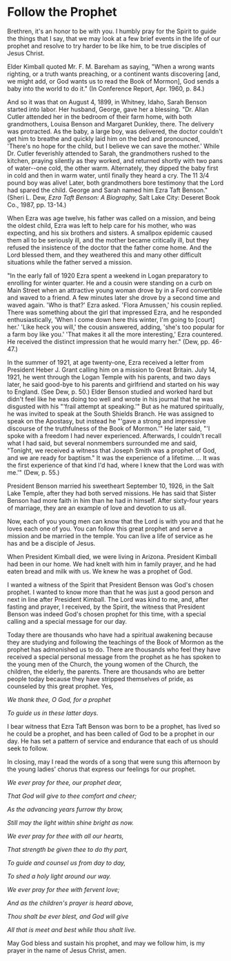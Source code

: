 # Follow the Prophet

Brethren, it's an honor to be with you. I humbly pray for the Spirit to guide
the things that I say, that we may look at a few brief events in the life of
our prophet and resolve to try harder to be like him, to be true disciples of
Jesus Christ.

Elder Kimball quoted Mr. F. M. Bareham as saying, "When a wrong wants
righting, or a truth wants preaching, or a continent wants discovering [and,
we might add, or God wants us to read the Book of Mormon], God sends a baby
into the world to do it." (In Conference Report, Apr. 1960, p. 84.)

And so it was that on August 4, 1899, in Whitney, Idaho, Sarah Benson started
into labor. Her husband, George, gave her a blessing. "Dr. Allan Cutler
attended her in the bedroom of their farm home, with both grandmothers, Louisa
Benson and Margaret Dunkley, there. The delivery was protracted. As the baby,
a large boy, was delivered, the doctor couldn't get him to breathe and quickly
laid him on the bed and pronounced, 'There's no hope for the child, but I
believe we can save the mother.' While Dr. Cutler feverishly attended to
Sarah, the grandmothers rushed to the kitchen, praying silently as they
worked, and returned shortly with two pans of water--one cold, the other warm.
Alternately, they dipped the baby first in cold and then in warm water, until
finally they heard a cry. The 11 3/4 pound boy was alive! Later, both
grandmothers bore testimony that the Lord had spared the child. George and
Sarah named him Ezra Taft Benson." (Sheri L. Dew, _Ezra Taft Benson: A
Biography,_ Salt Lake City: Deseret Book Co., 1987, pp. 13-14.)

When Ezra was age twelve, his father was called on a mission, and being the
oldest child, Ezra was left to help care for his mother, who was expecting,
and his six brothers and sisters. A smallpox epidemic caused them all to be
seriously ill, and the mother became critically ill, but they refused the
insistence of the doctor that the father come home. And the Lord blessed them,
and they weathered this and many other difficult situations while the father
served a mission.

"In the early fall of 1920 Ezra spent a weekend in Logan preparatory to
enrolling for winter quarter. He and a cousin were standing on a curb on Main
Street when an attractive young woman drove by in a Ford convertible and waved
to a friend. A few minutes later she drove by a second time and waved again.
'Who is that?' Ezra asked. 'Flora Amussen,' his cousin replied. There was
something about the girl that impressed Ezra, and he responded
enthusiastically, 'When I come down here this winter, I'm going to [court]
her.' 'Like heck you will,' the cousin answered, adding, 'she's too popular
for a farm boy like you.' 'That makes it all the more interesting,' Ezra
countered. He received the distinct impression that he would marry her." (Dew,
pp. 46-47.)

In the summer of 1921, at age twenty-one, Ezra received a letter from
President Heber J. Grant calling him on a mission to Great Britain. July 14,
1921, he went through the Logan Temple with his parents, and two days later,
he said good-bye to his parents and girlfriend and started on his way to
England. (See Dew, p. 50.) Elder Benson studied and worked hard but didn't
feel like he was doing too well and wrote in his journal that he was disgusted
with his "'frail attempt at speaking.'" But as he matured spiritually, he was
invited to speak at the South Shields Branch. He was assigned to speak on the
Apostasy, but instead he "'gave a strong and impressive discourse of the
truthfulness of the Book of Mormon.'" He later said, "'I spoke with a freedom
I had never experienced. Afterwards, I couldn't recall what I had said, but
several nonmembers surrounded me and said, "Tonight, we received a witness
that Joseph Smith was a prophet of God, and we are ready for baptism." It was
the experience of a lifetime. ... It was the first experience of that kind I'd
had, where I knew that the Lord was with me.'" (Dew, p. 55.)

President Benson married his sweetheart September 10, 1926, in the Salt Lake
Temple, after they had both served missions. He has said that Sister Benson
had more faith in him than he had in himself. After sixty-four years of
marriage, they are an example of love and devotion to us all.

Now, each of you young men can know that the Lord is with you and that he
loves each one of you. You can follow this great prophet and serve a mission
and be married in the temple. You can live a life of service as he has and be
a disciple of Jesus.

When President Kimball died, we were living in Arizona. President Kimball had
been in our home. We had knelt with him in family prayer, and he had eaten
bread and milk with us. We knew he was a prophet of God.

I wanted a witness of the Spirit that President Benson was God's chosen
prophet. I wanted to know more than that he was just a good person and next in
line after President Kimball. The Lord was kind to me, and, after fasting and
prayer, I received, by the Spirit, the witness that President Benson was
indeed God's chosen prophet for this time, with a special calling and a
special message for our day.

Today there are thousands who have had a spiritual awakening because they are
studying and following the teachings of the Book of Mormon as the prophet has
admonished us to do. There are thousands who feel they have received a special
personal message from the prophet as he has spoken to the young men of the
Church, the young women of the Church, the children, the elderly, the parents.
There are thousands who are better people today because they have stripped
themselves of pride, as counseled by this great prophet. Yes,

_We thank thee, O God, for a prophet_

_To guide us in these latter days._

I bear witness that Ezra Taft Benson was born to be a prophet, has lived so he
could be a prophet, and has been called of God to be a prophet in our day. He
has set a pattern of service and endurance that each of us should seek to
follow.

In closing, may I read the words of a song that were sung this afternoon by
the young ladies' chorus that express our feelings for our prophet.

_We ever pray for thee, our prophet dear,_

_That God will give to thee comfort and cheer;_

_As the advancing years furrow thy brow,_

_Still may the light within shine bright as now._

_We ever pray for thee with all our hearts,_

_That strength be given thee to do thy part,_

_To guide and counsel us from day to day,_

_To shed a holy light around our way._

_We ever pray for thee with fervent love;_

_And as the children's prayer is heard above,_

_Thou shalt be ever blest, and God will give_

_All that is meet and best while thou shalt live._

May God bless and sustain his prophet, and may we follow him, is my prayer in
the name of Jesus Christ, amen.

